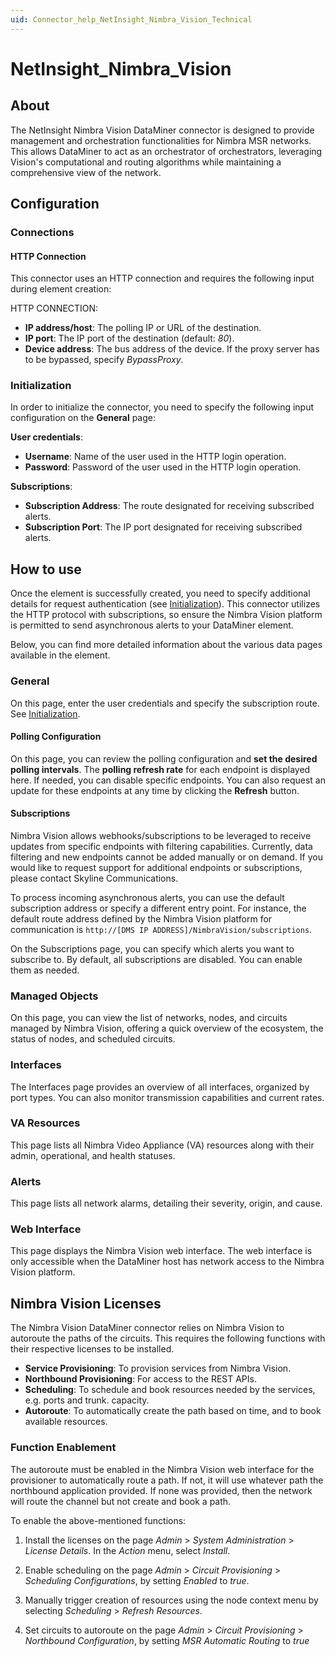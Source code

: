 ```yaml
---
uid: Connector_help_NetInsight_Nimbra_Vision_Technical
---
```


# NetInsight_Nimbra_Vision

## About

The NetInsight Nimbra Vision DataMiner connector is designed to provide management and orchestration functionalities for Nimbra MSR networks. This allows DataMiner to act as an orchestrator of orchestrators, leveraging Vision's computational and routing algorithms while maintaining a comprehensive view of the network.

## Configuration

### Connections

#### HTTP Connection

This connector uses an HTTP connection and requires the following input during element creation:

HTTP CONNECTION:

- **IP address/host**: The polling IP or URL of the destination.
- **IP port**: The IP port of the destination (default: *80*).
- **Device address**: The bus address of the device. If the proxy server has to be bypassed, specify *BypassProxy*.

### Initialization

In order to initialize the connector, you need to specify the following input configuration on the **General** page:

**User credentials**:

- **Username**: Name of the user used in the HTTP login operation.
- **Password**: Password of the user used in the HTTP login operation.

**Subscriptions**:

- **Subscription Address**: The route designated for receiving subscribed alerts.
- **Subscription Port**: The IP port designated for receiving subscribed alerts.

## How to use

Once the element is successfully created, you need to specify additional details for request authentication (see [Initialization](#initialization)). This connector utilizes the HTTP protocol with subscriptions, so ensure the Nimbra Vision platform is permitted to send asynchronous alerts to your DataMiner element.

Below, you can find more detailed information about the various data pages available in the element.

### General

On this page, enter the user credentials and specify the subscription route. See [Initialization](#initialization).

#### Polling Configuration

On this page, you can review the polling configuration and **set the desired polling intervals**. The **polling refresh rate** for each endpoint is displayed here. If needed, you can disable specific endpoints. You can also request an update for these endpoints at any time by clicking the **Refresh** button.

#### Subscriptions

Nimbra Vision allows webhooks/subscriptions to be leveraged to receive updates from specific endpoints with filtering capabilities. Currently, data filtering and new endpoints cannot be added manually or on demand. If you would like to request support for additional endpoints or subscriptions, please contact Skyline Communications.

To process incoming asynchronous alerts, you can use the default subscription address or specify a different entry point. For instance, the default route address defined by the Nimbra Vision platform for communication is `http://[DMS IP ADDRESS]/NimbraVision/subscriptions`.

On the Subscriptions page, you can specify which alerts you want to subscribe to. By default, all subscriptions are disabled. You can enable them as needed.

### Managed Objects

On this page, you can view the list of networks, nodes, and circuits managed by Nimbra Vision, offering a quick overview of the ecosystem, the status of nodes, and scheduled circuits.

### Interfaces

The Interfaces page provides an overview of all interfaces, organized by port types. You can also monitor transmission capabilities and current rates.

### VA Resources

This page lists all Nimbra Video Appliance (VA) resources along with their admin, operational, and health statuses.

### Alerts

This page lists all network alarms, detailing their severity, origin, and cause.

### Web Interface

This page displays the Nimbra Vision web interface. The web interface is only accessible when the DataMiner host has network access to the Nimbra Vision platform.

## Nimbra Vision Licenses

The Nimbra Vision DataMiner connector relies on Nimbra Vision to autoroute the paths of the circuits. This requires the following functions with their respective licenses to be installed.

- **Service Provisioning**: To provision services from Nimbra Vision.
- **Northbound Provisioning**: For access to the REST APIs.
- **Scheduling**: To schedule and book resources needed by the services, e.g. ports and trunk.
capacity.
- **Autoroute**: To automatically create the path based on time, and to book available resources.

### Function Enablement

The autoroute must be enabled in the Nimbra Vision web interface for the provisioner to automatically route a path. If not, it will use whatever path the northbound application provided. If none was provided, then the network will route the channel but not create and book a path.

To enable the above-mentioned functions:

1. Install the licenses on the page *Admin* > *System Administration* > *License Details*. In the *Action* menu, select *Install*.

1. Enable scheduling on the page *Admin* > *Circuit Provisioning* > *Scheduling Configurations*, by setting *Enabled* to *true*.

1. Manually trigger creation of resources using the node context menu by selecting *Scheduling* > *Refresh Resources*.

1. Set circuits to autoroute on the page *Admin* > *Circuit Provisioning* > *Northbound Configuration*, by setting *MSR Automatic Routing* to *true*
